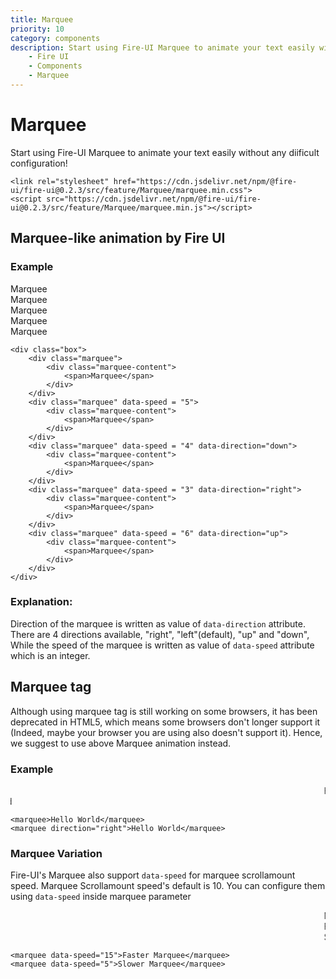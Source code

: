 ```yaml
---
title: Marquee
priority: 10
category: components
description: Start using Fire-UI Marquee to animate your text easily with easy configuration!
    - Fire UI
    - Components
    - Marquee
---
```

# Marquee
Start using Fire-UI Marquee to animate your text easily without any diificult configuration!
```
<link rel="stylesheet" href="https://cdn.jsdelivr.net/npm/@fire-ui/fire-ui@0.2.3/src/feature/Marquee/marquee.min.css">
<script src="https://cdn.jsdelivr.net/npm/@fire-ui/fire-ui@0.2.3/src/feature/Marquee/marquee.min.js"></script>
```

<div class="division">

## Marquee-like animation by Fire UI

### Example
<div class="box">
    <div class="marquee">
        <div class="marquee-content">
            <span>Marquee</span>
        </div>
    </div>
    <div class="marquee" data-speed = "5">
        <div class="marquee-content">
            <span>Marquee</span>
        </div>
    </div>
    <div class="marquee" data-speed = "4" data-direction="down">
        <div class="marquee-content">
            <span>Marquee</span>
        </div>
    </div>
    <div class="marquee" data-speed = "3" data-direction="right">
        <div class="marquee-content">
            <span>Marquee</span>
        </div>
    </div>
    <div class="marquee" data-speed = "6" data-direction="up">
        <div class="marquee-content">
            <span>Marquee</span>
        </div>
    </div>
</div>

```
<div class="box">
    <div class="marquee">
        <div class="marquee-content">
            <span>Marquee</span>
        </div>
    </div>
    <div class="marquee" data-speed = "5">
        <div class="marquee-content">
            <span>Marquee</span>
        </div>
    </div>
    <div class="marquee" data-speed = "4" data-direction="down">
        <div class="marquee-content">
            <span>Marquee</span>
        </div>
    </div>
    <div class="marquee" data-speed = "3" data-direction="right">
        <div class="marquee-content">
            <span>Marquee</span>
        </div>
    </div>
    <div class="marquee" data-speed = "6" data-direction="up">
        <div class="marquee-content">
            <span>Marquee</span>
        </div>
    </div>
</div>
```

### Explanation:
Direction of the marquee is written as value of `data-direction` attribute. There are 4 directions available, "right", "left"(default), "up" and "down", While the speed of the marquee is written as value of `data-speed` attribute which is an integer.

</div>

## Marquee tag
Although using marquee tag is still working on some browsers, it has been deprecated in HTML5, which means some browsers don't longer support it (Indeed, maybe your browser you are using also doesn't support it). Hence, we suggest to use above Marquee animation instead.

<div class="division">

### Example
<div class="box">
    <marquee>Hello World</marquee>
    <marquee direction="right">Hello World</marquee>
</div>

```
<marquee>Hello World</marquee>
<marquee direction="right">Hello World</marquee>
```

</div>

<div class="division">

### Marquee Variation
Fire-UI's Marquee also support `data-speed` for marquee scrollamount speed. Marquee Scrollamount speed's default is 10. You can configure them using `data-speed` inside marquee parameter

<div class="box">
    <marquee>Normal Marquee</marquee>
    <marquee data-speed="15">Faster Marquee</marquee>
    <marquee data-speed="5">Slower Marquee</marquee>
</div>

```
<marquee data-speed="15">Faster Marquee</marquee>
<marquee data-speed="5">Slower Marquee</marquee>
```

</div>